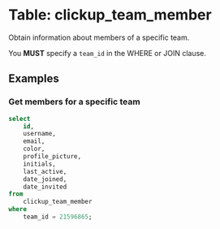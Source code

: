 # Table: clickup_team_member

Obtain information about members of a specific team.

You **MUST** specify a `team_id` in the WHERE or JOIN clause.

## Examples

### Get members for a specific team

```sql
select
    id,
    username,
    email,
    color,
    profile_picture,
    initials,
    last_active,
    date_joined,
    date_invited
from
    clickup_team_member
where
    team_id = 21596865;
```
